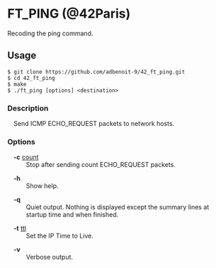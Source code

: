 # FT_PING (@42Paris)
Recoding the ping command.

## Usage

```
$ git clone https://github.com/adbenoit-9/42_ft_ping.git
$ cd 42_ft_ping
$ make
$ ./ft_ping [options] <destination>
```

### Description

<p style="margin: 0px; margin-top: 1em; margin-bottom: 1.5em;margin-left: 1em">
    Send ICMP ECHO_REQUEST packets to network hosts.
</p>

### Options

<p style="margin: 0px; margin-top: 1em; margin-left: 1em">
    <strong>-c</strong> <ins>count</ins>
    <div style="margin-left: 3em; margin-top: 0px">
        Stop after sending count ECHO_REQUEST packets.
    </div>
</p>
<p style="margin: 0px; margin-left: 1em">
    <strong>-h</strong>
    <div style="margin-left: 3em; margin-top: 0px">
        Show help.
    </div>
</p>
<p style="margin: 0px; margin-left: 1em">
    <strong>-q</strong>
    <div style="margin-left: 3em; margin-top: 0px">
        Quiet output. Nothing is displayed except the summary lines at startup time and when finished.
    </div>
</p>
<p style="margin: 0px; margin-left: 1em">
    <strong>-t</strong> <ins>ttl</ins>
    <div style="margin-left: 3em; margin-top: 0px">
        Set the IP Time to Live.
    </div>
</p>
<p style="margin: 0px; margin-left: 1em">
    <strong>-v</strong>
    <div style="margin-left: 3em; margin-top: 0px">
        Verbose output.
    </div>
</p>

